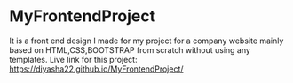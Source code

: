 # MyFrontendProject
It is a front end design I made for my project for a company website mainly based on HTML,CSS,BOOTSTRAP from scratch without using any templates.
Live link for this project: https://diyasha22.github.io/MyFrontendProject/
